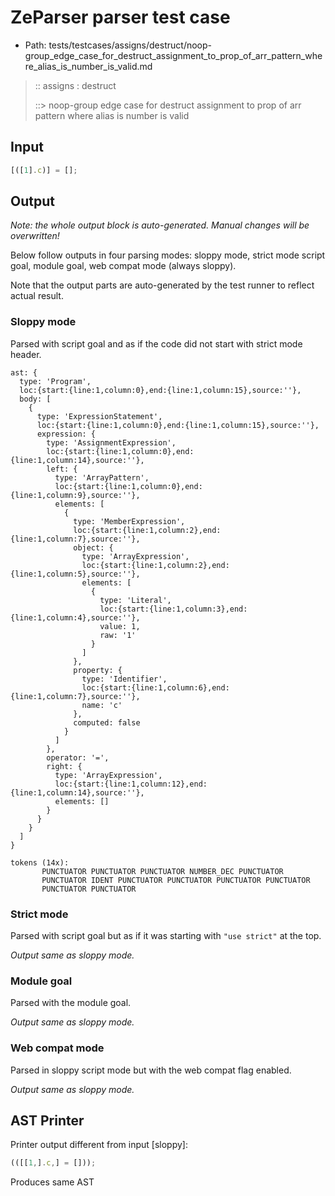 # ZeParser parser test case

- Path: tests/testcases/assigns/destruct/noop-group_edge_case_for_destruct_assignment_to_prop_of_arr_pattern_where_alias_is_number_is_valid.md

> :: assigns : destruct
>
> ::> noop-group edge case for destruct assignment to prop of arr pattern where alias is number is valid

## Input

`````js
[([1].c)] = [];
`````

## Output

_Note: the whole output block is auto-generated. Manual changes will be overwritten!_

Below follow outputs in four parsing modes: sloppy mode, strict mode script goal, module goal, web compat mode (always sloppy).

Note that the output parts are auto-generated by the test runner to reflect actual result.

### Sloppy mode

Parsed with script goal and as if the code did not start with strict mode header.

`````
ast: {
  type: 'Program',
  loc:{start:{line:1,column:0},end:{line:1,column:15},source:''},
  body: [
    {
      type: 'ExpressionStatement',
      loc:{start:{line:1,column:0},end:{line:1,column:15},source:''},
      expression: {
        type: 'AssignmentExpression',
        loc:{start:{line:1,column:0},end:{line:1,column:14},source:''},
        left: {
          type: 'ArrayPattern',
          loc:{start:{line:1,column:0},end:{line:1,column:9},source:''},
          elements: [
            {
              type: 'MemberExpression',
              loc:{start:{line:1,column:2},end:{line:1,column:7},source:''},
              object: {
                type: 'ArrayExpression',
                loc:{start:{line:1,column:2},end:{line:1,column:5},source:''},
                elements: [
                  {
                    type: 'Literal',
                    loc:{start:{line:1,column:3},end:{line:1,column:4},source:''},
                    value: 1,
                    raw: '1'
                  }
                ]
              },
              property: {
                type: 'Identifier',
                loc:{start:{line:1,column:6},end:{line:1,column:7},source:''},
                name: 'c'
              },
              computed: false
            }
          ]
        },
        operator: '=',
        right: {
          type: 'ArrayExpression',
          loc:{start:{line:1,column:12},end:{line:1,column:14},source:''},
          elements: []
        }
      }
    }
  ]
}

tokens (14x):
       PUNCTUATOR PUNCTUATOR PUNCTUATOR NUMBER_DEC PUNCTUATOR
       PUNCTUATOR IDENT PUNCTUATOR PUNCTUATOR PUNCTUATOR PUNCTUATOR
       PUNCTUATOR PUNCTUATOR
`````

### Strict mode

Parsed with script goal but as if it was starting with `"use strict"` at the top.

_Output same as sloppy mode._

### Module goal

Parsed with the module goal.

_Output same as sloppy mode._

### Web compat mode

Parsed in sloppy script mode but with the web compat flag enabled.

_Output same as sloppy mode._

## AST Printer

Printer output different from input [sloppy]:

````js
(([[1,].c,] = []));
````

Produces same AST
